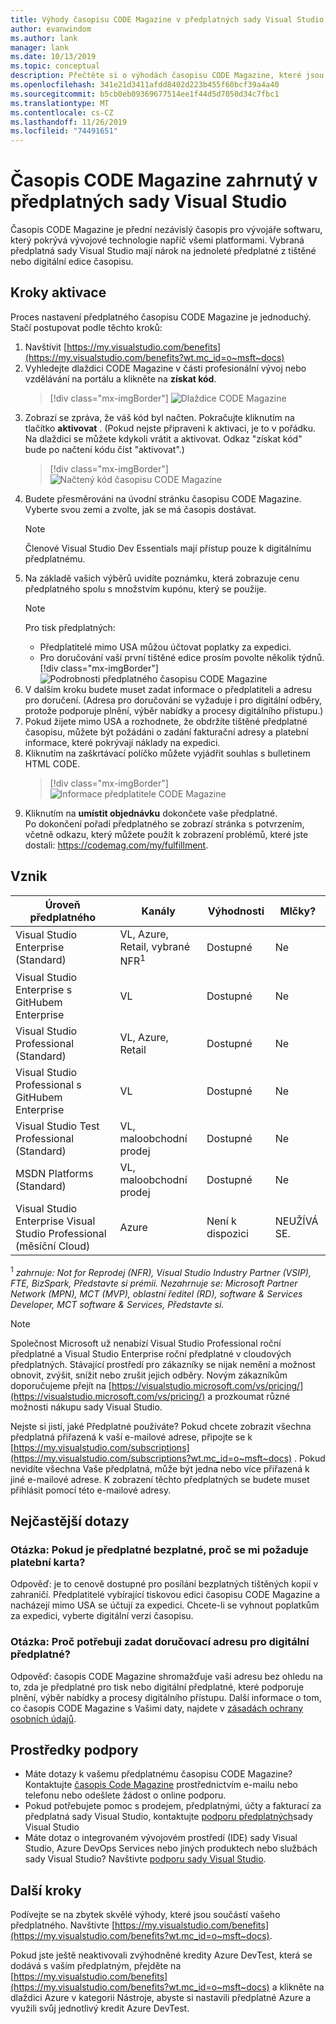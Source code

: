 ```yaml
---
title: Výhody časopisu CODE Magazine v předplatných sady Visual Studio | Microsoft Docs
author: evanwindom
ms.author: lank
manager: lank
ms.date: 10/13/2019
ms.topic: conceptual
description: Přečtěte si o výhodách časopisu CODE Magazine, které jsou součástí vašeho předplatného sady Visual Studio.
ms.openlocfilehash: 341e21d3411afdd8402d223b455f60bcf39a4a40
ms.sourcegitcommit: b5cb0eb09369677514ee1f44d5d7050d34c7fbc1
ms.translationtype: MT
ms.contentlocale: cs-CZ
ms.lasthandoff: 11/26/2019
ms.locfileid: "74491651"
---
```

# <a name="code-magazine-included-in-visual-studio-subscriptions"></a>Časopis CODE Magazine zahrnutý v předplatných sady Visual Studio

Časopis CODE Magazine je přední nezávislý časopis pro vývojáře softwaru, který pokrývá vývojové technologie napříč všemi platformami.  Vybraná předplatná sady Visual Studio mají nárok na jednoleté předplatné z tištěné nebo digitální edice časopisu.

## <a name="activation-steps"></a>Kroky aktivace
Proces nastavení předplatného časopisu CODE Magazine je jednoduchý.  Stačí postupovat podle těchto kroků:

1. Navštívit [https://my.visualstudio.com/benefits](https://my.visualstudio.com/benefits?wt.mc_id=o~msft~docs)
2. Vyhledejte dlaždici CODE Magazine v části profesionální vývoj nebo vzdělávání na portálu a klikněte na **získat kód**.
   > [!div class="mx-imgBorder"]
   > ![Dlaždice CODE Magazine](_img/vs-code-magazine/vs-code-magazine-tile.png "Dlaždice CODE Magazine")
3. Zobrazí se zpráva, že váš kód byl načten.  Pokračujte kliknutím na tlačítko **aktivovat** .  (Pokud nejste připraveni k aktivaci, je to v pořádku.  Na dlaždici se můžete kdykoli vrátit a aktivovat.  Odkaz "získat kód" bude po načtení kódu číst "aktivovat".)
   > [!div class="mx-imgBorder"]
   > ![Načtený kód časopisu CODE Magazine](_img/vs-code-magazine/vs-code-magazine-success.png "Kód byl úspěšně načten.")
4. Budete přesměrováni na úvodní stránku časopisu CODE Magazine. Vyberte svou zemi a zvolte, jak se má časopis dostávat. 
   > [!NOTE]
   > Členové Visual Studio Dev Essentials mají přístup pouze k digitálnímu předplatnému. 
5. Na základě vašich výběrů uvidíte poznámku, která zobrazuje cenu předplatného spolu s množstvím kupónu, který se použije.
   > [!NOTE]
   > Pro tisk předplatných:
   > - Předplatitelé mimo USA můžou účtovat poplatky za expedici. 
   > - Pro doručování vaší první tištěné edice prosím povolte několik týdnů.
      > [!div class="mx-imgBorder"]
      > ![Podrobnosti předplatného časopisu CODE Magazine](_img/vs-code-magazine/vs-code-magazine-details.png "Podrobnosti a cena předplatného")
6. V dalším kroku budete muset zadat informace o předplatiteli a adresu pro doručení.  (Adresa pro doručování se vyžaduje i pro digitální odběry, protože podporuje plnění, výběr nabídky a procesy digitálního přístupu.)
7. Pokud žijete mimo USA a rozhodnete, že obdržíte tištěné předplatné časopisu, můžete být požádáni o zadání fakturační adresy a platební informace, které pokrývají náklady na expedici. 
8. Kliknutím na zaškrtávací políčko můžete vyjádřit souhlas s bulletinem HTML CODE.
   > [!div class="mx-imgBorder"]
   > ![Informace předplatitele CODE Magazine](_img/vs-code-magazine/vs-code-magazine-subscriber-info.png "Informace o předplatiteli a adresa pro doručení")
9. Kliknutím na **umístit objednávku** dokončete vaše předplatné.  
Po dokončení pořadí předplatného se zobrazí stránka s potvrzením, včetně odkazu, který můžete použít k zobrazení problémů, které jste dostali: https://codemag.com/my/fulfillment. 

## <a name="eligibility"></a>Vznik
| Úroveň předplatného                                                 |     Kanály                                            | Výhodnosti                                                          | Mlčky?    |
|--------------------------------------------------------------------|---------------------------------------------------------|------------------------------------------------------------------|---------------|
| Visual Studio Enterprise (Standard)   | VL, Azure, Retail, vybrané NFR<sup>1</sup> | Dostupné       |  Ne          |
| Visual Studio Enterprise s GitHubem Enterprise   | VL| Dostupné       |  Ne          |
| Visual Studio Professional (Standard) | VL, Azure, Retail                                       | Dostupné                                                            |  Ne          |
| Visual Studio Professional s GitHubem Enterprise | VL                                      | Dostupné                                                            |  Ne          |
| Visual Studio Test Professional (Standard)                         | VL, maloobchodní prodej                                              | Dostupné                                             |  Ne          |
| MSDN Platforms (Standard)                                          | VL, maloobchodní prodej                                              | Dostupné                                              |  Ne          |
| Visual Studio Enterprise Visual Studio Professional (měsíční Cloud) | Azure | Není k dispozici | NEUŽÍVÁ SE. |

<sup>1</sup>  *zahrnuje: Not for Reprodej (NFR), Visual Studio Industry Partner (VSIP), FTE, BizSpark, Představte si prémii.  Nezahrnuje se: Microsoft Partner Network (MPN), MCT (MVP), oblastní ředitel (RD), software & Services Developer, MCT software & Services, Představte si.*

> [!NOTE]
> Společnost Microsoft už nenabízí Visual Studio Professional roční předplatné a Visual Studio Enterprise roční předplatné v cloudových předplatných. Stávající prostředí pro zákazníky se nijak nemění a možnost obnovit, zvýšit, snížit nebo zrušit jejich odběry. Novým zákazníkům doporučujeme přejít na [https://visualstudio.microsoft.com/vs/pricing/](https://visualstudio.microsoft.com/vs/pricing/) a prozkoumat různé možnosti nákupu sady Visual Studio.

Nejste si jistí, jaké Předplatné používáte?  Pokud chcete zobrazit všechna předplatná přiřazená k vaší e-mailové adrese, připojte se k [https://my.visualstudio.com/subscriptions](https://my.visualstudio.com/subscriptions?wt.mc_id=o~msft~docs) . Pokud nevidíte všechna Vaše předplatná, může být jedna nebo více přiřazená k jiné e-mailové adrese.  K zobrazení těchto předplatných se budete muset přihlásit pomocí této e-mailové adresy.

## <a name="frequently-asked-questions"></a>Nejčastější dotazy
### <a name="q-if-the-subscription-is-free-why-am-i-being-asked-for-a-credit-card"></a>Otázka: Pokud je předplatné bezplatné, proč se mi požaduje platební karta?  
Odpověď: je to cenově dostupné pro posílání bezplatných tištěných kopií v zahraničí.  Předplatitelé vybírající tiskovou edici časopisu CODE Magazine a nacházejí mimo USA se účtují za expedici. Chcete-li se vyhnout poplatkům za expedici, vyberte digitální verzi časopisu. 

### <a name="q-why-do-i-need-to-provide-a-delivery-address-for-a-digital-subscription"></a>Otázka: Proč potřebuji zadat doručovací adresu pro digitální předplatné?
Odpověď: časopis CODE Magazine shromažďuje vaši adresu bez ohledu na to, zda je předplatné pro tisk nebo digitální předplatné, které podporuje plnění, výběr nabídky a procesy digitálního přístupu.  Další informace o tom, co časopis CODE Magazine s Vašimi daty, najdete v [zásadách ochrany osobních údajů](https://www.codemag.com/Home/Privacy).

## <a name="support-resources"></a>Prostředky podpory
- Máte dotazy k vašemu předplatnému časopisu CODE Magazine?  Kontaktujte [časopis Code Magazine](https://www.codemag.com/contact) prostřednictvím e-mailu nebo telefonu nebo odešlete žádost o online podporu.
- Pokud potřebujete pomoc s prodejem, předplatnými, účty a fakturací za předplatná sady Visual Studio, kontaktujte [podporu předplatných](https://visualstudio.microsoft.com/subscriptions/support/)sady Visual Studio
- Máte dotaz o integrovaném vývojovém prostředí (IDE) sady Visual Studio, Azure DevOps Services nebo jiných produktech nebo službách sady Visual Studio?  Navštivte [podporu sady Visual Studio](https://visualstudio.microsoft.com/support/).

## <a name="next-steps"></a>Další kroky
Podívejte se na zbytek skvělé výhody, které jsou součástí vašeho předplatného. Navštivte [https://my.visualstudio.com/benefits](https://my.visualstudio.com/benefits?wt.mc_id=o~msft~docs).

Pokud jste ještě neaktivovali zvýhodněné kredity Azure DevTest, která se dodává s vaším předplatným, přejděte na [https://my.visualstudio.com/benefits](https://my.visualstudio.com/benefits?wt.mc_id=o~msft~docs) a klikněte na dlaždici Azure v kategorii Nástroje, abyste si nastavili předplatné Azure a využili svůj jednotlivý kredit Azure DevTest.
